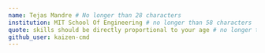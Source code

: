 ```yaml
---
name: Tejas Mandre # No longer than 28 characters
institution: MIT School Of Engineering # no longer than 58 characters
quote: skills should be directly proportional to your age # no longer than 100 characters, avoid using quotes(") to guarantee the format remains the same.
github_user: kaizen-cmd
---
```

